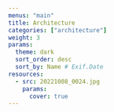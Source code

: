 ```yaml
---
menus: "main"
title: Architecture
categories: ["architecture"]
weight: 3
params:
  theme: dark
  sort_order: desc
  sort_by: Name # Exif.Date
resources:
  - src: 20221008_0024.jpg
    params:
      cover: true
---
```

